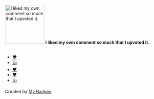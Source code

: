 <img src="https://my-badges.github.io/my-badges/self-upvote.png" alt="I liked my own comment so much that I upvoted it." title="I liked my own comment so much that I upvoted it." width="128">
<strong>I liked my own comment so much that I upvoted it.</strong>
<br><br>

* <a href="https://github.com/fortra/impacket/pull/1174">❤️</a>
* <a href="https://github.com/fortra/impacket/pull/1174">👍</a>
* <a href="https://github.com/fortra/impacket/pull/1175">❤️</a>
* <a href="https://github.com/fortra/impacket/issues/1651#issuecomment-2011838335">❤️</a>
* <a href="https://github.com/go-ldap/ldap/issues/536#issuecomment-2472887301">👍</a>


Created by <a href="https://github.com/my-badges/my-badges">My Badges</a>